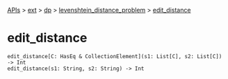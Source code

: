 [APIs](../../../index.md) > [ext](../../index.md) > [dp](../index.md) > [levenshtein_distance_problem](./index.md) > [edit_distance]()

# edit_distance

```
edit_distance[C: HasEq & CollectionElement](s1: List[C], s2: List[C]) -> Int
edit_distance(s1: String, s2: String) -> Int
```
